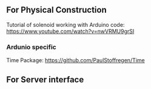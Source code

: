 ## For Physical Construction
Tutorial of solenoid working with Arduino code: https://www.youtube.com/watch?v=nwVRMU9grSI 

### Ardunio specific
Time Package: https://github.com/PaulStoffregen/Time 


## For Server interface
